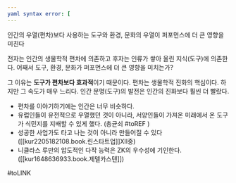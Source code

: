 ```yaml
---
yaml syntax error: [
---
```

인간의 우열(편차)보다 사용하는 도구와 환경, 문화의 우열이 퍼포먼스에 더 큰 영향을 미친다

전자는 인간의 생물학적 편차에 의존하고 후자는 인류가 쌓아 올린 지식(도구)에 의존한다. 어째서 도구, 환경, 문화가 퍼포먼스에 더 큰 영향을 미치는가?

그 이유는 **도구가 편차보다 효과적**이기 때문이다. 편차는 생물학적 진화의 핵심이다. 하지만 그 속도가 매우 느리다. 인간 문명(도구)의 발전은 인간의 진화보다 훨씬 더 빨랐다.
- 편차를 이야기하기에는 인간은 너무 비슷하다. 
- 유럽인들이 유전적으로 우열했던 것이 아니라, 서양인들이 가져온 미래에서 온 도구가 식민지를 지배할 수 있게 했다. (총균쇠 #toREF )
- 성공한 사업가도 타고 나는 것이 아니라 만들어질 수 있다 ([[kur2205182108.book.린스타트업]]XII중)
- 니클라스 루만의 압도적인 다작 능력은 ZK의 우수성에 기인한다. ([[kur1648636933.book.제텔카스텐]])

#toLINK 
